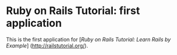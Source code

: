 # Ruby on Rails Tutorial: first application

This is the first application for [*Ruby on Rails Tutorial: Learn Rails by
Example*] (http://railstutorial.org/).
